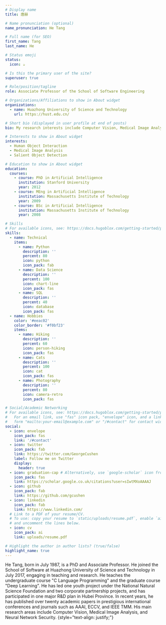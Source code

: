 ```yaml
---
# Display name
title: 唐赫

# Name pronunciation (optional)
name_pronunciation: He Tang

# Full name (for SEO)
first_name: Tang
last_name: He

# Status emoji
status:
  icon: ☕️

# Is this the primary user of the site?
superuser: true

# Role/position/tagline
role: Associate Professor of the School of Software Engineering

# Organizations/Affiliations to show in About widget
organizations:
  - name: Huazhong University of Science and Technology
    url: https://hust.edu.cn/

# Short bio (displayed in user profile at end of posts)
bio: My research interests include Computer Vision, Medical Image Analysis, Neural Network Security.

# Interests to show in About widget
interests:
  - Human Object Interaction
  - Medical Image Analysis
  - Salient Object Detection

# Education to show in About widget
education:
  courses:
    - course: PhD in Artificial Intelligence
      institution: Stanford University
      year: 2012
    - course: MEng in Artificial Intelligence
      institution: Massachusetts Institute of Technology
      year: 2009
    - course: BSc in Artificial Intelligence
      institution: Massachusetts Institute of Technology
      year: 2008

# Skills
# For available icons, see: https://docs.hugoblox.com/getting-started/page-builder/#icons
skills:
  - name: Technical
    items:
      - name: Python
        description: ''
        percent: 80
        icon: python
        icon_pack: fab
      - name: Data Science
        description: ''
        percent: 100
        icon: chart-line
        icon_pack: fas
      - name: SQL
        description: ''
        percent: 40
        icon: database
        icon_pack: fas
  - name: Hobbies
    color: '#eeac02'
    color_border: '#f0bf23'
    items:
      - name: Hiking
        description: ''
        percent: 60
        icon: person-hiking
        icon_pack: fas
      - name: Cats
        description: ''
        percent: 100
        icon: cat
        icon_pack: fas
      - name: Photography
        description: ''
        percent: 80
        icon: camera-retro
        icon_pack: fas

# Social/Academic Networking
# For available icons, see: https://docs.hugoblox.com/getting-started/page-builder/#icons
#   For an email link, use "fas" icon pack, "envelope" icon, and a link in the
#   form "mailto:your-email@example.com" or "/#contact" for contact widget.
social:
  - icon: envelope
    icon_pack: fas
    link: '/#contact'
  - icon: twitter
    icon_pack: fab
    link: https://twitter.com/GeorgeCushen
    label: Follow me on Twitter
    display:
      header: true
  - icon: graduation-cap # Alternatively, use `google-scholar` icon from `ai` icon pack
    icon_pack: fas
    link: https://scholar.google.co.uk/citations?user=sIwtMXoAAAAJ
  - icon: github
    icon_pack: fab
    link: https://github.com/gcushen
  - icon: linkedin
    icon_pack: fab
    link: https://www.linkedin.com/
  # Link to a PDF of your resume/CV.
  # To use: copy your resume to `static/uploads/resume.pdf`, enable `ai` icons in `params.yaml`,
  # and uncomment the lines below.
  - icon: cv
    icon_pack: ai
    link: uploads/resume.pdf

# Highlight the author in author lists? (true/false)
highlight_name: true
---
```


He Tang, born in July 1987, is a PhD and Associate Professor. He joined the School of Software at Huazhong University of Science and Technology in July 2017, engaging in teaching and research. He teaches the undergraduate course "C Language Programming" and the graduate course "Deep Learning". He has led one youth project under the National Natural Science Foundation and two corporate partnership projects, and has participated in one major R&D plan in Hubei Province. In recent years, he has published over twenty academic papers in prestigious international conferences and journals such as AAAI, ECCV, and IEEE TMM. His main research areas include Computer Vision, Medical Image Analysis, and Neural Network Security.
{style="text-align: justify;"}
